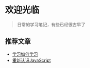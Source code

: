 # 欢迎光临

> 日常的学习笔记，有些已经很古早了

## 推荐文章

- [学习如何学习](./learning-how-to-learn/Learning-how-to-learn-part1.md)
- [重新认识JavaScript](./javascript/JSintroduce-1.md)
